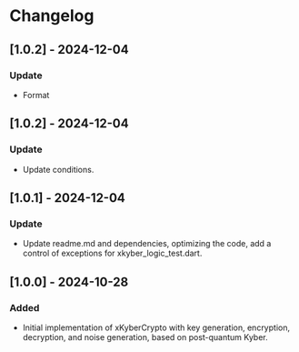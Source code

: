 # Changelog

## [1.0.2] - 2024-12-04
### Update
- Format

## [1.0.2] - 2024-12-04
### Update
- Update conditions.

## [1.0.1] - 2024-12-04
### Update
- Update readme.md and dependencies, optimizing the code, add a control of exceptions for xkyber_logic_test.dart.

## [1.0.0] - 2024-10-28
### Added
- Initial implementation of xKyberCrypto with key generation, encryption, decryption, and noise generation, based on post-quantum Kyber.
